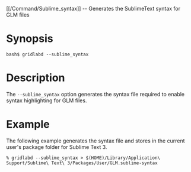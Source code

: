[[/Command/Sublime_syntax]] -- Generates the SublimeText syntax for GLM files

# Synopsis

~~~
bash$ gridlabd --sublime_syntax                                            
~~~

# Description

The `--sublime_syntax` option generates the syntax file required to enable syntax highlighting for GLM files.

# Example

The following example generates the syntax file and stores in the current user's package folder for Sublime Text 3.

~~~
% gridlabd --sublime_syntax > $(HOME)/Library/Application\ Support/Sublime\ Text\ 3/Packages/User/GLM.sublime-syntax
~~~
